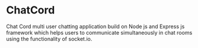 # ChatCord

Chat Cord multi user chatting application build on Node js and Express
js framework which helps users to communicate simultaneously in chat
rooms using the functionality of socket.io.
